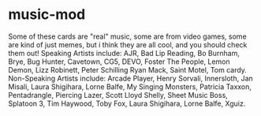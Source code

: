 # music-mod
Some of these cards are "real" music, some are from video games, some are kind of just memes, but i think they are all cool, and you should check them out!
Speaking Artists include: AJR, Bad Lip Reading, Bo Burnham, Brye, Bug Hunter, Cavetown, CG5, DEVO, Foster The People, Lemon Demon, Lizz Robinett, Peter Schilling Ryan Mack, Saint Motel, Tom cardy.
Non-Speaking Artists include: Arcade Player, Henry Sorvali, Innersloth, Jan Misali, Laura Shigihara, Lorne Balfe, My Singing Monsters, Patricia Taxxon, Pentadrangle, Piercing Lazer,
Scott Lloyd Shelly, Sheet Music Boss, Splatoon 3, Tim Haywood, Toby Fox, Laura Shigihara, Lorne Balfe, Xguiz.
